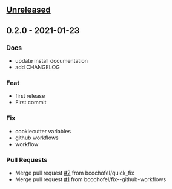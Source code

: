 <a name="unreleased"></a>
## [Unreleased]


<a name="0.2.0"></a>
## 0.2.0 - 2021-01-23
### Docs
- update install documentation
- add CHANGELOG

### Feat
- first release
- First commit

### Fix
- cookiecutter variables
- github workflows
- workflow

### Pull Requests
- Merge pull request [#2](https://github.com/bcochofel/gh-project-cookiecutter/issues/2) from bcochofel/quick_fix
- Merge pull request [#1](https://github.com/bcochofel/gh-project-cookiecutter/issues/1) from bcochofel/fix--github-workflows


[Unreleased]: https://github.com/bcochofel/gh-project-cookiecutter/compare/0.2.0...HEAD
